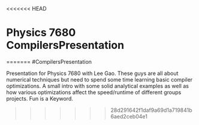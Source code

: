 <<<<<<< HEAD
# Physics 7680 CompilersPresentation
=======
#CompilersPresentation

Presentation for Physics 7680 with Lee Gao. These guys are all about numerical techniques but need to spend some time learning basic compiler optimizations. A small intro with some solid analytical examples as well as how various optimizations affect the speed/runtime of different groups projects. Fun is a Keyword.
>>>>>>> 28d291642f1daf9a69d1a719841b6aed2ceb04e1

